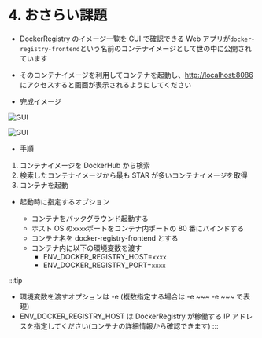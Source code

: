 # 4. おさらい課題

- DockerRegistry のイメージ一覧を GUI で確認できる Web アプリが`docker-registry-frontend`という名前のコンテナイメージとして世の中に公開されています
- そのコンテナイメージを利用してコンテナを起動し、[http://localhost:8086](http://localhost:8086)にアクセスすると画面が表示されるようにしてください

- 完成イメージ

![GUI](/images/registry1.png)

![GUI](/images/registry2.png)

- 手順

1. コンテナイメージを DockerHub から検索
2. 検索したコンテナイメージから最も STAR が多いコンテナイメージを取得
3. コンテナを起動

- 起動時に指定するオプション

  - コンテナをバックグラウンド起動する
  - ホスト OS の`xxxx`ポートをコンテナ内ポートの 80 番にバインドする
  - コンテナ名を docker-registry-frontend とする
  - コンテナ内に以下の環境変数を渡す
    - ENV_DOCKER_REGISTRY_HOST=`xxxx`
    - ENV_DOCKER_REGISTRY_PORT=`xxxx`

:::tip

- 環境変数を渡すオプションは -e (複数指定する場合は -e ~~~ -e ~~~ で表現)
- ENV_DOCKER_REGISTRY_HOST は DockerRegistry が稼働する IP アドレスを指定してください(コンテナの詳細情報から確認できます)
  :::

